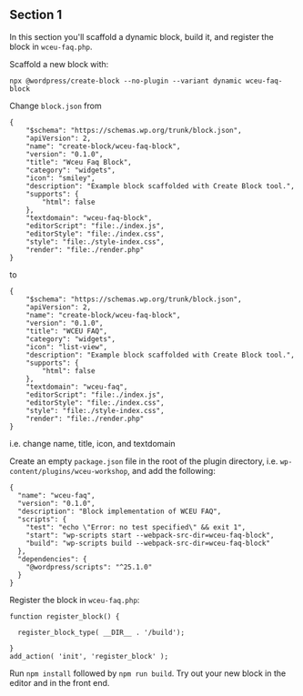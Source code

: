 ## Section 1

In this section you'll scaffold a dynamic block, build it, and register the block in `wceu-faq.php`.

Scaffold a new block with:

```
npx @wordpress/create-block --no-plugin --variant dynamic wceu-faq-block
```

Change `block.json` from 

```
{
	"$schema": "https://schemas.wp.org/trunk/block.json",
	"apiVersion": 2,
	"name": "create-block/wceu-faq-block",
	"version": "0.1.0",
	"title": "Wceu Faq Block",
	"category": "widgets",
	"icon": "smiley",
	"description": "Example block scaffolded with Create Block tool.",
	"supports": {
		"html": false
	},
	"textdomain": "wceu-faq-block",
	"editorScript": "file:./index.js",
	"editorStyle": "file:./index.css",
	"style": "file:./style-index.css",
	"render": "file:./render.php"
}
```

to

```
{
	"$schema": "https://schemas.wp.org/trunk/block.json",
	"apiVersion": 2,
	"name": "create-block/wceu-faq-block",
	"version": "0.1.0",
	"title": "WCEU FAQ",
	"category": "widgets",
	"icon": "list-view",
	"description": "Example block scaffolded with Create Block tool.",
	"supports": {
		"html": false
	},
	"textdomain": "wceu-faq",
	"editorScript": "file:./index.js",
	"editorStyle": "file:./index.css",
	"style": "file:./style-index.css",
	"render": "file:./render.php"
}
```

i.e. change name, title, icon, and textdomain

Create an empty `package.json` file in the root of the plugin directory, i.e. `wp-content/plugins/wceu-workshop`, and add the following:

```
{
  "name": "wceu-faq",
  "version": "0.1.0",
  "description": "Block implementation of WCEU FAQ",
  "scripts": {
    "test": "echo \"Error: no test specified\" && exit 1",
    "start": "wp-scripts start --webpack-src-dir=wceu-faq-block",
    "build": "wp-scripts build --webpack-src-dir=wceu-faq-block"
  },
  "dependencies": {
    "@wordpress/scripts": "^25.1.0"
  }
}
```

Register the block in `wceu-faq.php`:

```
function register_block() {
  
  register_block_type( __DIR__ . '/build');

}
add_action( 'init', 'register_block' );
```

Run `npm install` followed by `npm run build`. Try out your new block in the editor and in the front end.

